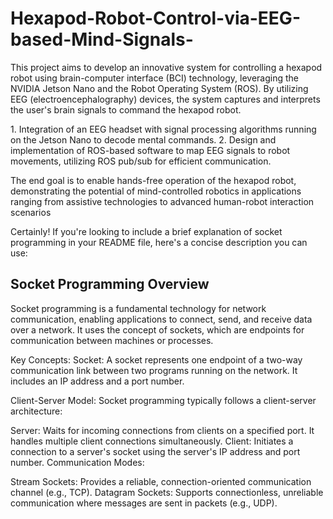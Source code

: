 # Hexapod-Robot-Control-via-EEG-based-Mind-Signals-

This project aims to develop an innovative system for controlling a hexapod robot using brain-computer interface (BCI) technology, leveraging the NVIDIA Jetson Nano and the Robot Operating System (ROS). By utilizing EEG (electroencephalography) devices, the system captures and interprets the user's brain signals to command the hexapod robot.

1.⁠ ⁠Integration of an EEG headset with signal processing algorithms running on the Jetson Nano to decode mental commands.
2.⁠ ⁠Design and implementation of ROS-based software to map EEG signals to robot movements, utilizing ROS pub/sub for efficient communication.


The end goal is to enable hands-free operation of the hexapod robot, demonstrating the potential of mind-controlled robotics in applications ranging from assistive technologies to advanced human-robot interaction scenarios


Certainly! If you're looking to include a brief explanation of socket programming in your README file, here's a concise description you can use:

## Socket Programming Overview
Socket programming is a fundamental technology for network communication, enabling applications to connect, send, and receive data over a network. It uses the concept of sockets, which are endpoints for communication between machines or processes.

Key Concepts:
Socket: A socket represents one endpoint of a two-way communication link between two programs running on the network. It includes an IP address and a port number.

Client-Server Model: Socket programming typically follows a client-server architecture:

Server: Waits for incoming connections from clients on a specified port. It handles multiple client connections simultaneously.
Client: Initiates a connection to a server's socket using the server's IP address and port number.
Communication Modes:

Stream Sockets: Provides a reliable, connection-oriented communication channel (e.g., TCP).
Datagram Sockets: Supports connectionless, unreliable communication where messages are sent in packets (e.g., UDP).

